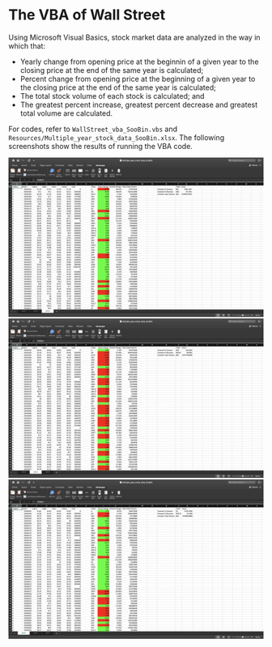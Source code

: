 # The VBA of Wall Street

Using Microsoft Visual Basics, stock market data are analyzed in the way in which that:
* Yearly change from opening price at the beginnin of a given year to the closing price at the end of the same year is calculated;
* Percent change from opening price at the beginning of a given year to the closing price at the end of the same year is calculated;
* The total stock volume of each stock is calculated; and
* The greatest percent increase, greatest percent decrease and greatest total volume are calculated.

For codes, refer to `WallStreet_vba_SooBin.vbs` and `Resources/Multiple_year_stock_data_SooBin.xlsx`. The following screenshots show the results of running the VBA code.

![2014](Images/Year_2014_SooBin.png)
![2015](Images/Year_2015_SooBin.png)
![2016](Images/Year_2016_SooBin.png)